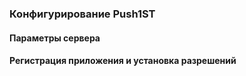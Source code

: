 ### Конфигурирование Push1ST

#### Параметры сервера



#### Регистрация приложения и установка разрешений
